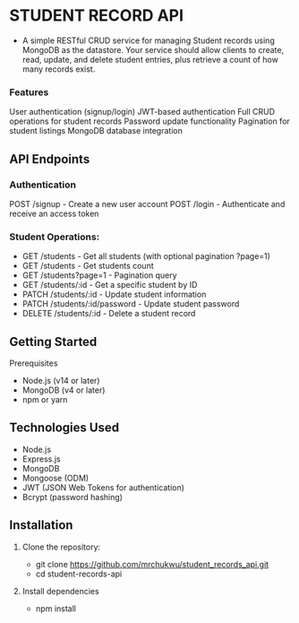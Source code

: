 # STUDENT RECORD API

- A simple RESTful CRUD service for managing Student records using MongoDB as the datastore. Your service should allow clients to create, read, update, and delete student entries, plus retrieve a count of how many records exist.

### Features
 User authentication (signup/login)
 JWT-based authentication
 Full CRUD operations for student records
 Password update functionality
 Pagination for student listings
 MongoDB database integration

## API Endpoints

### Authentication
POST /signup - Create a new user account
 POST /login - Authenticate and receive an access token

### Student Operations:
- GET /students - Get all students (with optional pagination ?page=1)
- GET /students - Get students count
- GET /students?page=1 - Pagination query
- GET /students/:id - Get a specific student by ID
- PATCH /students/:id - Update student information
- PATCH /students/:id/password - Update student password
- DELETE /students/:id - Delete a student record

## Getting Started
 Prerequisites
- Node.js (v14 or later)
- MongoDB (v4 or later)
- npm or yarn    

## Technologies Used
- Node.js
- Express.js
- MongoDB
- Mongoose (ODM)
- JWT (JSON Web Tokens for authentication)
- Bcrypt (password hashing)

## Installation
1. Clone the repository:
   - git clone https://github.com/mrchukwu/student_records_api.git
   - cd student-records-api
    
2. Install dependencies
   - npm install

